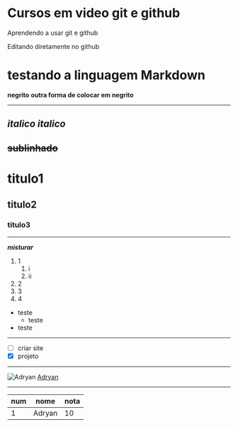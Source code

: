 # Cursos em video git e github
 Aprendendo a usar git e github
 
 Editando diretamente no github
# testando a linguagem Markdown
**negrito**
__outra forma de colocar em negrito__
***
*italico*
_italico_
---

~~sublinhado~~
---
# titulo1
## titulo2
### titulo3

***
***misturar***

1. 1
    1. i
    3. ii
2. 2
4. 3
0000. 4

- teste
    - teste
- teste
***
- [ ] criar site
- [x] projeto

***

![Adryan](https://avatars.githubusercontent.com/u/113716276?s=400&v=4)
[Adryan](https://github.com/Adryan1928)

***
num|nome|nota
---|---|---
1|Adryan|10

